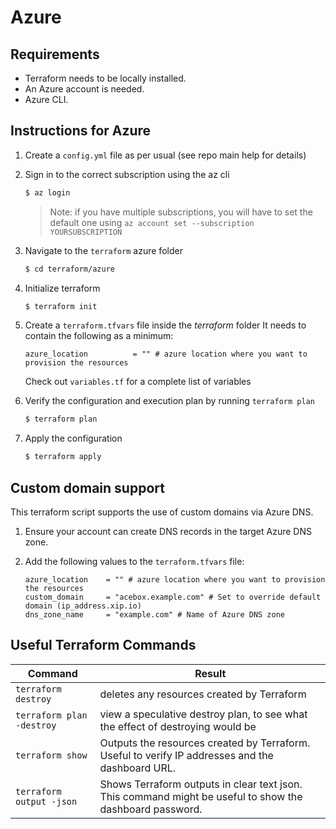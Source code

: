 # Azure

## Requirements

- Terraform needs to be locally installed.
- An Azure account is needed.
- Azure CLI.

## Instructions for Azure

1. Create a `config.yml` file as per usual (see repo main help for details)

1. Sign in to the correct subscription using the az cli

    ```bash
    $ az login
    ```

    > Note: if you have multiple subscriptions, you will have to set the default one using `az account set --subscription YOURSUBSCRIPTION`

1. Navigate to the `terraform` azure folder

    ```bash
    $ cd terraform/azure
    ```

1. Initialize terraform

    ```bash
    $ terraform init
    ```

1. Create a `terraform.tfvars` file inside the *terraform* folder
   It needs to contain the following as a minimum:

    ```hcl
    azure_location          = "" # azure location where you want to provision the resources
    ```

    Check out `variables.tf` for a complete list of variables

1. Verify the configuration and execution plan by running `terraform plan`

    ```bash
    $ terraform plan
    ```

1. Apply the configuration

    ```bash
    $ terraform apply
    ```


## Custom domain support

This terraform script supports the use of custom domains via Azure DNS.

1. Ensure your account can create DNS records in the target Azure DNS zone.

1. Add the following values to the `terraform.tfvars` file:

    ```hcl
    azure_location    = "" # azure location where you want to provision the resources
    custom_domain     = "acebox.example.com" # Set to override default domain (ip_address.xip.io)
    dns_zone_name     = "example.com" # Name of Azure DNS zone
    ```

## Useful Terraform Commands


Command  | Result
-------- | -------
`terraform destroy` | deletes any resources created by Terraform |
`terraform plan -destroy` | view a speculative destroy plan, to see what the effect of destroying would be |
`terraform show` | Outputs the resources created by Terraform. Useful to verify IP addresses and the dashboard URL. 
`terraform output -json` | Shows Terraform outputs in clear text json. This command might be useful to show the dashboard password. |

